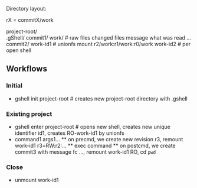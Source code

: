 Directory layout:

rX = commitX/work

project-root/  
  .gShell/
    commit1/
      work/ # raw files
      changed files
      message
      what was read
      ...
    commit2/
  work-id1 # unionfs mount r2/work:r1/work:r0/work
  work-id2 # per open shell

## Workflows

### Initial
* gshell init project-root # creates new project-root directory with .gshell

### Existing project
* gshell enter project-root # opens new shell, creates new unique identifier id1, creates RO-work-id1 by unionfs
* command1 args1... 
** on precmd, we create new revision r3, remount work-id1 r3=RW:r2:...
** exec command
** on postcmd, we create commit3 with message fc ..., remount work-id1 RO, cd `pwd`

### Close
* unmount work-id1
